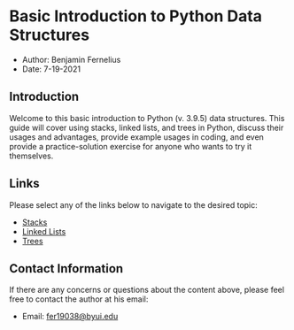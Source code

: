 # Basic Introduction to Python Data Structures
- Author: Benjamin Fernelius
- Date: 7-19-2021

## Introduction
Welcome to this basic introduction to Python (v. 3.9.5) data structures. This guide will cover using stacks, linked lists, and trees in Python, discuss their usages and advantages, provide example usages in coding, and even provide a practice-solution exercise for anyone who wants to try it themselves.

## Links
Please select any of the links below to navigate to the desired topic:
- [Stacks](1-topic.md)
- [Linked Lists](2-topic.md)
- [Trees](3-topic.md)

## Contact Information
If there are any concerns or questions about the content above, please feel free to contact the author at his email:
- Email: fer19038@byui.edu
